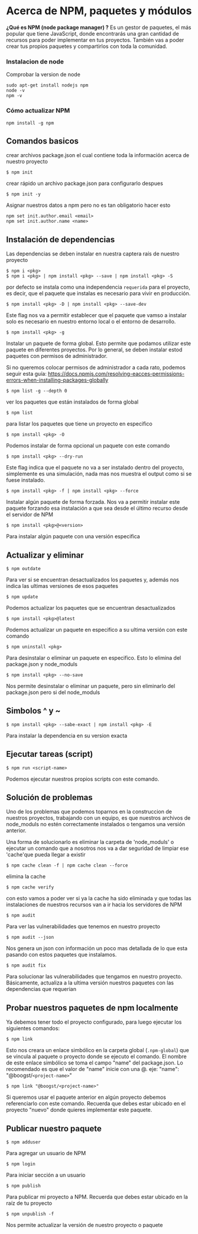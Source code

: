 # Acerca de NPM, paquetes y módulos
**¿Qué es NPM (node package manager) ?** Es un gestor de paquetes, el más popular que tiene JavaScript, donde encontrarás una gran cantidad de recursos para poder implementar en tus proyectos. También vas a poder crear tus propios paquetes y compartirlos con toda la comunidad.

### Instalacion de node
Comprobar la version de node
```
sudo apt-get install nodejs npm
node -v
npm -v
```
### Cómo actualizar NPM
```
npm install -g npm
```

## Comandos basicos
crear archivos package.json el cual contiene toda la información acerca de nuestro proyecto
```
$ npm init 
```
crear rápido un archivo package.json para configurarlo despues
```
$ npm init -y 
```
Asignar nuestros datos a npm pero no es tan obligatorio hacer esto
```
npm set init.author.email <email>
npm set init.author.name <name>
```
## Instalación de dependencias
Las dependencias se deben instalar en nuestra captera raís de nuestro proyecto
```
$ npm i <pkg>
$ npm i <pkg> | npm install <pkg> --save | npm install <pkg> -S
```
por defecto se instala como una independencia `requerida` para el proyecto, es decir, que el paquete que instalas es necesario para vivir en producción.

```
$ npm install <pkg> -D | npm install <pkg> --save-dev 
```
Este flag nos va a permitir establecer que el paquete que vamso a instalar solo es necesario en nuestro entorno local o el entorno de desarrollo.

```
$ npm install <pkg> -g 
```
Instalar un paquete de forma global. Esto permite que podamos utilizar este paquete en diferentes proyectos. Por lo general, se deben instalar estod paquetes con permisos de administrador.

Si no queremos colocar permisos de administrador a cada rato, podemos seguir esta guía: https://docs.npmjs.com/resolving-eacces-permissions-errors-when-installing-packages-globally

```
$ npm list -g --depth 0
```
ver los paquetes que están instalados de forma global
```
$ npm list
```
para listar los paquetes que tiene un proyecto en especifico
```
$ npm install <pkg> -O
```
Podemos instalar de forma opcional un paquete con este comando
```
$ npm install <pkg> --dry-run
```
Este flag indica que el paquete no va a ser instalado dentro del proyecto, simplemente es una simulación, nada mas nos muestra el output como si se fuese instalado.

```
$ npm install <pkg> -f | npm install <pkg> --force
```
Instalar algún paquete de forma forzada. Nos va a permitir instalar este paquete forzando esa instalación a que sea desde el último recurso desde el servidor de NPM

```
$ npm install <pkg>@<version>
```
Para instalar algún paquete con una versión especifica

## Actualizar y eliminar

```
$ npm outdate
```
Para ver si se encuentran desactualizados los paquetes y, además nos indica las ultimas versiones de esos paquetes

```
$ npm update
```
Podemos actualizar los paquetes que se encuentran desactualizados
```
$ npm install <pkg>@latest
```
Podemos actualizar un paquete en especifico a su ultima versión con este comando
```
$ npm uninstall <pkg>
```
Para desinstalar o eliminar un paquete en especifico. Esto lo elimina del package.json y node_moduls
```
$ npm install <pkg> --no-save
```
Nos permite desinstalar o eliminar un paquete, pero sin eliminarlo del package.json pero si del node_moduls

## Simbolos ^ y ~
```
$ npm install <pkg> --sabe-exact | npm install <pkg> -E
```
Para instalar la dependencia en su version exacta

## Ejecutar tareas (script)
```
$ npm run <script-name>
```
Podemos ejecutar nuestros propios scripts con este comando.
## Solución de problemas

Uno de los problemas que podemos toparnos en la construccion de nuestros proyectos, trabajando con un equipo, es que nuestros archivos de node_moduls no estén correctamente instalados o tengamos una versión anterior.

Una forma de solucionarlo es eliminar la carpeta de 'node_moduls' o ejecutar un comando que a nosotros nos va a dar seguridad de limpiar ese 'cache'que pueda llegar a existir

```
$ npm cache clean -f | npm cache clean --force
```
elimina la cache
```
$ npm cache verify
```
con esto vamos a poder ver si ya la cache ha sido eliminada y que todas las instalaciones de nuestros recursos van a ir hacia los servidores de NPM
```
$ npm audit
```
Para ver las vulnerabilidades que tenemos en nuestro proyecto
```
$ npm audit --json
```
Nos genera un json con información un poco mas detallada de lo que esta pasando con estos paquetes que instalamos.
```
$ npm audit fix
```
Para solucionar las vulnerabilidades que tengamos en nuestro proyecto. Básicamente, actualiza a la ultima versión nuestros paquetes con las dependencias que requerian

## Probar nuestros paquetes de npm localmente
Ya debemos tener todo el proyecto configurado, para luego ejecutar los siguientes comandos:
```
$ npm link
```
Esto nos creara un enlace simbólico en la carpeta global (`.npm-global`) que se vincula al paquete o proyecto donde se ejecuto el comando. El nombre de este enlace simbólico se toma el campo "name" del package.json. Lo recomendado es que el valor de "name" inicie con una @.
eje: "name": "@boogst/``<project-name>``"
```
$ npm link "@boogst/<project-name>"
```
Si queremos usar el paquete anterior en algún proyecto debemos referenciarlo con este comando. Recuerda que debes estar ubicado en el proyecto "nuevo" donde quieres implementar este paquete.
## Publicar nuestro paquete
```
$ npm adduser
```
Para agregar un usuario de NPM
```
$ npm login
```
Para iniciar sección a un usuario
```
$ npm publish
```
Para publicar mi proyecto a NPM. Recuerda que debes estar ubicado en la raíz de tu proyecto
```
$ npm unpublish -f
```
Nos permite actualizar la versión de nuestro proyecto o paquete 

